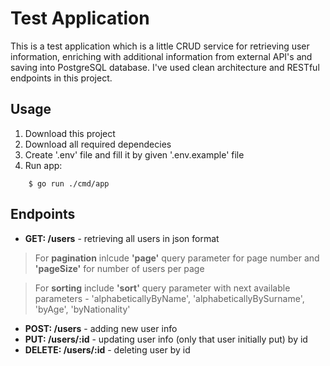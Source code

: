 # Test Application

This is a test application which is a little CRUD service for retrieving user information, enriching with additional information from external API's and saving into PostgreSQL database. I've used clean architecture and RESTful endpoints in this project. 

## Usage

1. Download this project
2. Download all required dependecies
3. Create '.env' file and fill it by given '.env.example' file
4. Run app:
```console
    $ go run ./cmd/app
```

## Endpoints

- **GET: /users** - retrieving all users in json format
> For **pagination** inlcude **'page'** query parameter for page number and **'pageSize'** for number of users per page

> For **sorting** include **'sort'** query parameter with next available parameters - 'alphabeticallyByName', 'alphabeticallyBySurname', 'byAge', 'byNationality'

- **POST: /users** - adding new user info
- **PUT: /users/:id** - updating user info (only that user initially put) by id
- **DELETE: /users/:id** - deleting user by id